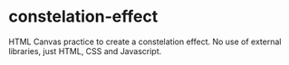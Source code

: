 # constelation-effect
HTML Canvas practice to create a constelation effect.
No use of external libraries, just HTML, CSS and Javascript.

